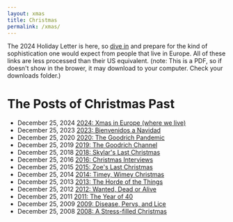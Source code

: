 ```yaml
---
layout: xmas
title: Christmas
permalink: /xmas/
---
```


<p class='xmas-blurb'>
The 2024 Holiday Letter is here, so <a href='/xmas/2024/christmas2024.pdf'> dive in</a> and prepare for the kind of sophistication one would expect from people that live in Europe. All of these links are less processed than their US equivalent. (note: This is a PDF, so if doesn't show in the brower, it may download to your computer. Check your downloads folder.)
</p>

# The Posts of Christmas Past

<ul class="posts">
  <li style="background: url(/images/xmas2024/square.jpg) left center/cover no-repeat">
    <span class="post-date">December 25, 2024 </span>
      <a class="post-link" href="/xmas/2024/christmas2024.pdf">2024: Xmas in Europe (where we live)</a>
  </li>
  <li style="background: url(/images/xmas2023/square.png) left center/cover no-repeat">
    <span class="post-date">December 25, 2023 </span>
      <a class="post-link" href="/xmas/2023/christmas2023.pdf">2023: Bienvenidos a Navidad</a>
  </li>
  <li style="background: url(/images/xmas2020/square.jpg) left center/cover no-repeat">
    <span class="post-date">December 25, 2020 </span>
      <a class="post-link" href="/xmas/2020/christmas2020.pdf">2020: The Goodrich Pandemic</a>
  </li>
  <li style="background: url(/images/xmas2019/square.png) left center/cover no-repeat">
    <span class="post-date">December 25, 2019 </span>
      <a class="post-link" href="/xmas/2019/christmas2019.pdf">2019: The Goodrich Channel</a>
  </li>
  <li style="background: url(/images/xmas2018/square.png) left center/cover no-repeat">
    <span class="post-date">December 25, 2018 </span>
      <a class="post-link" href="/xmas/2018/christmas2018.pdf">2018: Skylar's Last Christmas</a>
  </li>
  <li style="background: url(/images/xmas2016/square.png) left center/cover no-repeat">
    <span class="post-date">December 25, 2016 </span>
      <a class="post-link" href="/xmas/2016">2016: Christmas Interviews</a>
  </li>
  <li style="background: url(/images/xmas2015/zoe_selfie.jpg) left center/cover no-repeat">
    <span class="post-date">December 25, 2015 </span>
      <a class="post-link" href="/xmas/2015">2015: Zoe's Last Christmas</a>
  </li>
  <li style="background: url(/images/xmas2014/main.jpg) left center/cover no-repeat">
    <span class="post-date">December 25, 2014 </span>
      <a class="post-link" href="/xmas/2012">2014: Timey, Wimey Christmas</a>
  </li>
  <li style="background: url(/images/xmas2013/witw.jpg) left center/cover no-repeat">
    <span class="post-date">December 25, 2013 </span>
      <a class="post-link" href="/xmas/2012">2013: The Horde of the Things</a>
  </li>
  <li style="background: url(/images/xmas2012/wanted.jpg) left center/cover no-repeat">
    <span class="post-date">December 25, 2012 </span>
      <a class="post-link" href="/xmas/2012">2012: Wanted, Dead or Alive</a>
  </li>
  <li style="background: url(/images/xmas2011/xmas2011.jpg) left center/cover no-repeat">
    <span class="post-date">December 25, 2011 </span>
      <a class="post-link" href="/xmas/2011">2011: The Year of 40</a>
  </li>
  <li style="background: url(/images/xmas2009/index_files/us.jpg) left center/cover no-repeat">
    <span class="post-date">December 25, 2009 </span>
      <a class="post-link" href="/images/xmas2009">2009: Disease, Pervs, and Lice</a>
  </li>
  <li style="background: url(/images/xmas2008/xmas2008.png) left center/cover no-repeat">
    <span class="post-date">December 25, 2008 </span>
      <a class="post-link" href="/images/xmas2008/xmas2008.pdf">2008: A Stress-filled Christmas</a>
  </li>
</ul>
